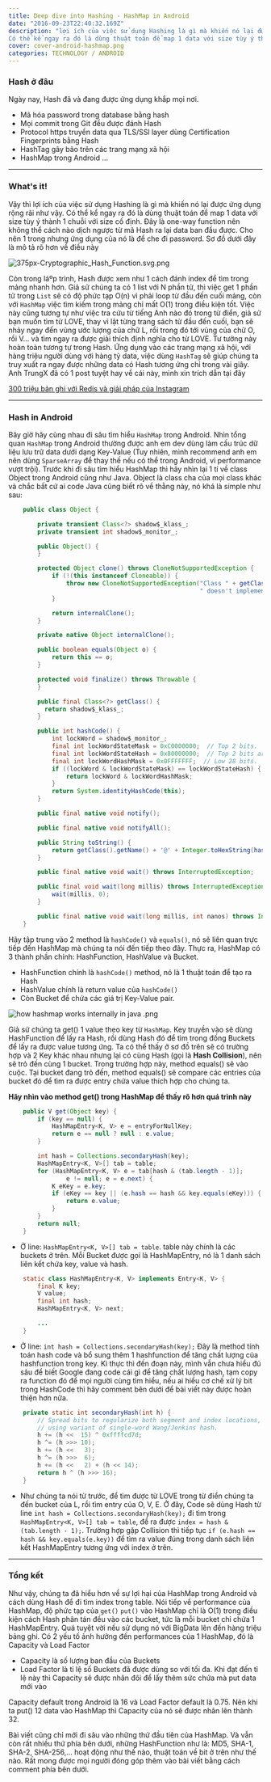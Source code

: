 ```yaml
---
title: Deep dive into Hashing - HashMap in Android
date: "2016-09-23T22:40:32.169Z"
description: "lợi ích của việc sử dụng Hashing là gì mà khiến nó lại được ứng dụng rộng rãi như vậy.
Có thể kể ngay ra đó là dùng thuật toán để map 1 data với size tùy ý thành 1 chuỗi với size cố định. Đây là one-way function nên không thể cách nào dịch ngược từ mã Hash ra lại data ban đầu được. Cho nên 1 trong nhưng ứng dụng của nó là để che đi password. Sơ đồ dưới đây là mô tả rõ hơn về điều này"
cover: cover-android-hashmap.png
categories: TECHNOLOGY / ANDROID
---
```


### Hash ở đâu

Ngày nay, Hash đã và đang được ứng dụng khắp mọi nơi.
- Mã hóa password trong database bằng hash
- Mọi commit trong Git đều được đánh Hash
- Protocol https truyền data qua TLS/SSl layer dùng Certification Fingerprints bằng Hash
- HashTag gây bão trên các trang mạng xã hội
- HashMap trong Android ...

***

### What's it!

Vậy thì lợi ích của việc sử dụng Hashing là gì mà khiến nó lại được ứng dụng rộng rãi như vậy.
Có thể kể ngay ra đó là dùng thuật toán để map 1 data với size tùy ý thành 1 chuỗi với size cố định. Đây là one-way function nên không thể cách nào dịch ngược từ mã Hash ra lại data ban đầu được. Cho nên 1 trong nhưng ứng dụng của nó là để che đi password. Sơ đồ dưới đây là mô tả rõ hơn về điều này

![375px-Cryptographic_Hash_Function.svg.png](./android-hash-function-1.png)

Còn trong láº­p trình, Hash được xem như 1 cách đánh index để tìm trong mảng nhanh hơn. Giả sử chúng ta có 1 list với N phần tử, thì việc get 1 phần tử trong `List` sẽ có độ phức tạp O(n) vì phải loop từ đầu đến cuối mảng, còn với `HashMap` việc tìm kiếm trong mảng chỉ mất O(1) trong điều kiện tốt. Việc này cũng tương tự như việc tra cứu từ tiếng Anh nào đó trong từ điển, giả sử bạn muốn tìm từ LOVE, thay vì lật từng trang sách từ đầu đến cuối, bạn sẽ nhảy ngay đến vùng ước lượng của chữ L, rồi trong đó tới vùng của chữ O, rồi V... và tìm ngay ra được giải thích định nghĩa cho từ LOVE. Tư tưởng này hoàn toàn tương tự trong Hash. Ứng dụng vào các trang mạng xã hội, với hàng triệu người dùng với hàng tỷ data, việc dùng `HashTag` sẽ giúp chúng ta truy xuất ra ngay được những data có Hash tương ứng chỉ trong vài giây. Anh TrungX đã có 1 post tuyệt hay về cái này, mình xin trích dẫn tại đây

[300 triệu bản ghi với Redis và giải pháp của Instagram](https://viblo.asia/trungx/posts/BYjv4k7xGxpV)

***

### Hash in Android

Bây giờ hãy cùng nhau đi sâu tìm hiểu `HashMap` trong Android. Nhìn tổng quan `HashMap` trong Android thường được anh em dev dùng làm cấu trúc dữ liệu lưu trữ data dưới dạng Key-Value (Tuy nhiên, mình recommend anh em nên dùng `SparseArray` để thay thế nếu có thể trong Android, vì performance vượt trội).
Trước khi đi sâu tìm hiểu HashMap thì hãy nhìn lại 1 tí về class Object trong Android cũng như Java. Object là class cha của mọi class khác và chắc bất cứ ai code Java cũng biết rõ về thằng này, nó khá là simple như sau:

```java
    public class Object {

        private transient Class<?> shadow$_klass_;
        private transient int shadow$_monitor_;

        public Object() {
        }

        protected Object clone() throws CloneNotSupportedException {
            if (!(this instanceof Cloneable)) {
                throw new CloneNotSupportedException("Class " + getClass().getName() +
                                                     " doesn't implement Cloneable");
            }

            return internalClone();
        }

        private native Object internalClone();

        public boolean equals(Object o) {
            return this == o;
        }

        protected void finalize() throws Throwable {
        }

        public final Class<?> getClass() {
          return shadow$_klass_;
        }

        public int hashCode() {
            int lockWord = shadow$_monitor_;
            final int lockWordStateMask = 0xC0000000;  // Top 2 bits.
            final int lockWordStateHash = 0x80000000;  // Top 2 bits are value 2 (kStateHash).
            final int lockWordHashMask = 0x0FFFFFFF;  // Low 28 bits.
            if ((lockWord & lockWordStateMask) == lockWordStateHash) {
                return lockWord & lockWordHashMask;
            }
            return System.identityHashCode(this);
        }

        public final native void notify();

        public final native void notifyAll();

        public String toString() {
            return getClass().getName() + '@' + Integer.toHexString(hashCode());
        }

        public final native void wait() throws InterruptedException;

        public final void wait(long millis) throws InterruptedException {
            wait(millis, 0);
        }

        public final native void wait(long millis, int nanos) throws InterruptedException;
    }
```

Hãy tập trung vào 2 method là `hashCode()` và `equals()`, nó sẽ liên quan trực tiếp đến HashMap mà chúng ta nói đến tiếp theo đây.
Thực ra, HashMap có 3 thành phần chính: HashFunction, HashValue và Bucket.
- HashFunction chính là `hashCode()` method, nó là 1 thuật toán để tạo ra Hash
- HashValue chính là return value của `hashCode()`
- Còn Bucket để chứa các giá trị Key-Value pair.

![how hashmap works internally in java .png](./cover-android-hashmap.png)

Giả sử chúng ta get() 1 value theo key từ `HashMap`. Key truyền vào sẽ dùng HashFunction để lấy ra Hash, rồi dùng Hash đó để tìm trong đống Buckets để lấy ra được value tương ứng. Ta có thể thấy ở sơ đồ trên sẽ có trường hợp và 2 Key khác nhau nhưng lại có cùng Hash (gọi là **Hash Collision**), nên sẽ trỏ đến cùng 1 bucket. Trong trường hợp này, method equals() sẽ vào cuộc. Tại bucket đang trỏ đến, method equals() sẽ compare các entries của bucket đó để tìm ra được entry chứa value thích hợp cho chúng ta.

**Hãy nhìn vào method get() trong HashMap để thấy rõ hơn quá trình này**

```java
    public V get(Object key) {
        if (key == null) {
            HashMapEntry<K, V> e = entryForNullKey;
            return e == null ? null : e.value;
        }

        int hash = Collections.secondaryHash(key);
        HashMapEntry<K, V>[] tab = table;
        for (HashMapEntry<K, V> e = tab[hash & (tab.length - 1)];
                e != null; e = e.next) {
            K eKey = e.key;
            if (eKey == key || (e.hash == hash && key.equals(eKey))) {
                return e.value;
            }
        }
        return null;
    }
```

- Ở line: `HashMapEntry<K, V>[] tab = table`. table này chính là các buckets ở trên. Mỗi Bucket được gọi là HashMapEntry, nó là 1 danh sách liên kết chứa key, value và hash.

```java
    static class HashMapEntry<K, V> implements Entry<K, V> {
        final K key;
        V value;
        final int hash;
        HashMapEntry<K, V> next;

        ...
    }
```

- Ở line: `int hash = Collections.secondaryHash(key);` Đây là method tính toán hash code và bổ sung thêm 1 hashfunction để tăng chất lượng của hashfunction trong key. Kì thực thì đến đoạn này, mình vẫn chưa hiểu đủ sâu để biết Google đang code cái gì để tăng chất lượng hash, tạm copy ra function đó để mọi người cùng tìm hiểu, nếu ai hiểu cơ chế xử lý bit trong HashCode thì hãy comment bên dưới để bài viết này được hoàn thiện hơn nữa.

```java
    private static int secondaryHash(int h) {
        // Spread bits to regularize both segment and index locations,
        // using variant of single-word Wang/Jenkins hash.
        h += (h <<  15) ^ 0xffffcd7d;
        h ^= (h >>> 10);
        h += (h <<   3);
        h ^= (h >>>  6);
        h += (h <<   2) + (h << 14);
        return h ^ (h >>> 16);
    }
```

- Như chúng ta nói từ trước, để tìm được từ LOVE trong từ điển chúng ta đến bucket của L, rồi tìm entry của O, V, E. Ở đây, Code sẽ dùng Hash từ line `int hash = Collections.secondaryHash(key);` đi tìm trong `HashMapEntry<K, V>[] tab = table`, để ra được `index = hash & (tab.length - 1);`. Trường hợp gặp Collision thì tiếp tục `if (e.hash == hash && key.equals(e.key))` để tìm ra value đúng trong danh sách liên kết HashMapEntry tương ứng với index ở trên.

***

### Tổng kết

Như vậy, chúng ta đã hiểu hơn về sự lợi hại của HashMap trong Android và cách dùng Hash để đi tìm index trong table. Nói tiếp về performance của HashMap, độ phức tạp của `get()` `put()` vào HashMap chỉ là O(1) trong điều kiện cách Hash phân tán đều vào các bucket, tức là mỗi bucket chỉ chứa 1 HashMapEntry. Quá tuyệt vời nếu sử dụng nó với BigData lên đến hàng triệu bảng ghi.
Có 2 yếu tố ảnh hưởng đến performances của 1 HashMap, đó là Capacity và Load Factor
- Capacity là số lượng ban đầu của Buckets
- Load Factor là tỉ lệ số Buckets đã được dùng so với tối đa. Khi đạt đến tỉ lệ này thì Capacity sẽ được nhân đôi để lấy thêm sức chứa mà put data mới vào

Capacity default trong Android là 16 và Load Factor default là 0.75. Nên khi ta put() 12 data vào HashMap thì Capacity của nó sẽ được nhân lên thành 32.

Bài viết cũng chỉ mới đi sâu vào những thứ đầu tiên của HashMap. Và vẫn còn rất nhiều thứ phía bên dưới, những HashFunction như là: MD5, SHA-1, SHA-2, SHA-256,... hoạt động như thế nào, thuật toán về bit ở trên như thế nào. Rất mong được mọi người đóng góp thêm vào bài viết bằng cách comment phía bên dưới.
